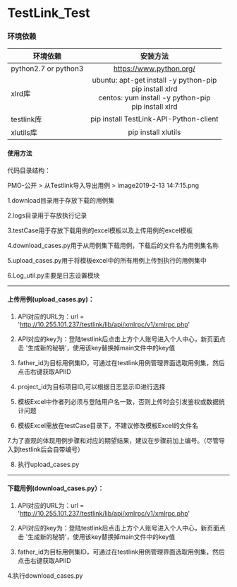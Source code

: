 # TestLink_Test
### 环境依赖

|环境依赖|安装方法|
| -------|:-------------:|
|python2.7 or python3|	https://www.python.org/|
|xlrd库|	ubuntu: apt-get install -y python-pip <br> pip install xlrd <br> centos: yum install -y python-pip <br> pip install xlrd|
|testlink库|	pip install TestLink-API-Python-client|
|xlutils库|	pip install xlutils|

#### 使用方法

代码目录结构：

PMO-公开 > 从Testlink导入导出用例 > image2019-2-13 14:7:15.png 

1.download目录用于存放下载的用例集

2.logs目录用于存放执行记录

3.testCase用于存放下载用例的excel模板以及上传用例的excel模板

4.download_cases.py用于从用例集下载用例，下载后的文件名为用例集名称

5.upload_cases.py用于将模板excel中的所有用例上传到执行的用例集中

6.Log_util.py主要是日志设置模块

----------------------------------------------------------
#### 上传用例(upload_cases.py)：

1. API对应的URL为：url = 'http://10.255.101.237/testlink/lib/api/xmlrpc/v1/xmlrpc.php'

2. API对应的key为：登陆testlink后点击上方个人账号进入个人中心，新页面点击 '生成新的秘钥'，使用该key替换掉main文件中的key值

3. father_id为目标用例集ID，可通过在testlink用例管理界面选取用例集，然后点击右键获取APIID

4. project_id为目标项目ID,可以根据日志显示ID进行选择

5. 模板Excel中作者列必须与登陆用户名一致，否则上传时会引发鉴权或数据统计问题

6. 模板Excel需放在testCase目录下，不建议修改模板Excel的文件名

7.为了直观的体现用例步骤和对应的期望结果，建议在步骤前加上编号。（尽管导入到testlink后会自带编号）

8. 执行upload_cases.py

----------------------------------------------------------
#### 下载用例(download_cases.py）：

1. API对应的URL为：url = 'http://10.255.101.237/testlink/lib/api/xmlrpc/v1/xmlrpc.php'

2. API对应的key为：登陆testlink后点击上方个人账号进入个人中心，新页面点击 '生成新的秘钥'，使用该key替换掉main文件中的key值

3. father_id为目标用例集ID，可通过在testlink用例管理界面选取用例集，然后点击右键获取APIID

4.执行download_cases.py
